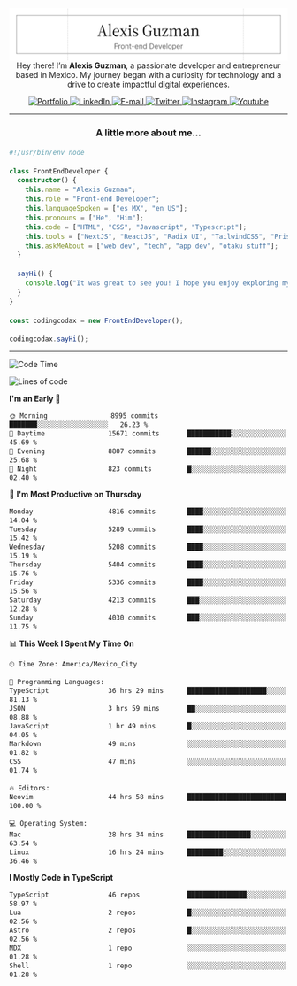 <img align='right' src="./Banner.png" width="" />
<p align='center'>Hey there! I’m <strong>Alexis Guzman</strong>, a passionate developer and entrepreneur based in Mexico. My journey began with a curiosity for technology and a drive to create impactful digital experiences.</p>

<div align='center'>
  <a href='https://www.codingcodax.dev' target='_blank'>
    <img alt='Portfolio' src='https://img.shields.io/badge/Portfolio-black?logo=vercel&style=flat-square'>
  </a>
  <a href='https://linkedin.com/in/codingcodax' target='_blank'>
    <img alt='LinkedIn' src='https://img.shields.io/badge/LinkedIn-black?logo=LinkedIn&style=flat-square'>
  </a>
  <a href='mailto:hello@codingcodax.com' target='_blank'>
    <img alt='E-mail' src='https://img.shields.io/badge/Email-black?logo=Gmail&style=flat-square'>
  </a>
  <a href='https://x.com/codingcodax' target='_blank'>
    <img alt='Twitter' src='https://img.shields.io/badge/X-black?logo=X&style=flat-square'>
  </a>
  <a href='https://www.instagram.com/codingcodax' target='_blank'>
    <img alt='Instagram' src='https://img.shields.io/badge/Instagram-black?logo=Instagram&style=flat-square'>
  </a>
  <a href='https://www.youtube.com/@codingcodax' target='_blank'>
    <img alt='Youtube' src='https://img.shields.io/badge/YouTube-black?logo=Youtube&style=flat-square'>
  </a>
</div>


---

<h3 align='center'>A little more about me...</h3>

```typescript
#!/usr/bin/env node

class FrontEndDeveloper {
  constructor() {
    this.name = "Alexis Guzman";
    this.role = "Front-end Developer";
    this.languageSpoken = ["es_MX", "en_US"];
    this.pronouns = ["He", "Him"];
    this.code = ["HTML", "CSS", "Javascript", "Typescript"];
    this.tools = ["NextJS", "ReactJS", "Radix UI", "TailwindCSS", "Prisma", "Shadcn UI"];
    this.askMeAbout = ["web dev", "tech", "app dev", "otaku stuff"];
  }

  sayHi() {
    console.log("It was great to see you! I hope you enjoy exploring my work.");
  }
}

const codingcodax = new FrontEndDeveloper();

codingcodax.sayHi();
```

---

<!--START_SECTION:waka-->
![Code Time](http://img.shields.io/badge/Code%20Time-3%2C333%20hrs%2028%20mins-blue)

![Lines of code](https://img.shields.io/badge/From%20Hello%20World%20I%27ve%20Written-9.4%20million%20lines%20of%20code-blue)

**I'm an Early 🐤** 

```text
🌞 Morning                8995 commits        ███████░░░░░░░░░░░░░░░░░░   26.23 % 
🌆 Daytime                15671 commits       ███████████░░░░░░░░░░░░░░   45.69 % 
🌃 Evening                8807 commits        ██████░░░░░░░░░░░░░░░░░░░   25.68 % 
🌙 Night                  823 commits         █░░░░░░░░░░░░░░░░░░░░░░░░   02.40 % 
```
📅 **I'm Most Productive on Thursday** 

```text
Monday                   4816 commits        ████░░░░░░░░░░░░░░░░░░░░░   14.04 % 
Tuesday                  5289 commits        ████░░░░░░░░░░░░░░░░░░░░░   15.42 % 
Wednesday                5208 commits        ████░░░░░░░░░░░░░░░░░░░░░   15.19 % 
Thursday                 5404 commits        ████░░░░░░░░░░░░░░░░░░░░░   15.76 % 
Friday                   5336 commits        ████░░░░░░░░░░░░░░░░░░░░░   15.56 % 
Saturday                 4213 commits        ███░░░░░░░░░░░░░░░░░░░░░░   12.28 % 
Sunday                   4030 commits        ███░░░░░░░░░░░░░░░░░░░░░░   11.75 % 
```


📊 **This Week I Spent My Time On** 

```text
🕑︎ Time Zone: America/Mexico_City

💬 Programming Languages: 
TypeScript               36 hrs 29 mins      ████████████████████░░░░░   81.13 % 
JSON                     3 hrs 59 mins       ██░░░░░░░░░░░░░░░░░░░░░░░   08.88 % 
JavaScript               1 hr 49 mins        █░░░░░░░░░░░░░░░░░░░░░░░░   04.05 % 
Markdown                 49 mins             ░░░░░░░░░░░░░░░░░░░░░░░░░   01.82 % 
CSS                      47 mins             ░░░░░░░░░░░░░░░░░░░░░░░░░   01.74 % 

🔥 Editors: 
Neovim                   44 hrs 58 mins      █████████████████████████   100.00 % 

💻 Operating System: 
Mac                      28 hrs 34 mins      ████████████████░░░░░░░░░   63.54 % 
Linux                    16 hrs 24 mins      █████████░░░░░░░░░░░░░░░░   36.46 % 
```

**I Mostly Code in TypeScript** 

```text
TypeScript               46 repos            ███████████████░░░░░░░░░░   58.97 % 
Lua                      2 repos             █░░░░░░░░░░░░░░░░░░░░░░░░   02.56 % 
Astro                    2 repos             █░░░░░░░░░░░░░░░░░░░░░░░░   02.56 % 
MDX                      1 repo              ░░░░░░░░░░░░░░░░░░░░░░░░░   01.28 % 
Shell                    1 repo              ░░░░░░░░░░░░░░░░░░░░░░░░░   01.28 % 
```




<!--END_SECTION:waka-->
